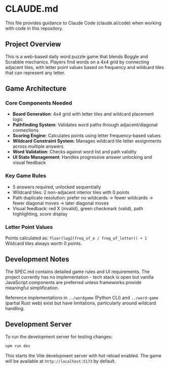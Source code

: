 # CLAUDE.md

This file provides guidance to Claude Code (claude.ai/code) when working with code in this repository.

## Project Overview

This is a web-based daily word puzzle game that blends Boggle and Scrabble mechanics. Players find words on a 4x4 grid by connecting adjacent tiles, with letter point values based on frequency and wildcard tiles that can represent any letter.

## Game Architecture

### Core Components Needed
- **Board Generation**: 4x4 grid with letter tiles and wildcard placement logic
- **Pathfinding System**: Validates word paths through adjacent/diagonal connections
- **Scoring Engine**: Calculates points using letter frequency-based values
- **Wildcard Constraint System**: Manages wildcard tile letter assignments across multiple answers
- **Word Validation**: Checks against word list and path validity
- **UI State Management**: Handles progressive answer unlocking and visual feedback

### Key Game Rules
- 5 answers required, unlocked sequentially
- Wildcard tiles: 2 non-adjacent interior tiles with 0 points
- Path duplicate resolution: prefer no wildcards → fewer wildcards → fewer diagonal moves → later diagonal moves
- Visual feedback: red X (invalid), green checkmark (valid), path highlighting, score display

### Letter Point Values
Points calculated as: `floor(log2(freq_of_e / freq_of_letter)) + 1`
Wildcard tiles always worth 0 points.

## Development Notes

The SPEC.md contains detailed game rules and UI requirements. The project currently has no implementation - tech stack is open but vanilla JavaScript components are preferred unless frameworks provide meaningful simplification.

Reference implementations in `../wordgame` (Python CLI) and `../word-game` (partial Rust web) exist but have limitations, particularly around wildcard handling.

## Development Server

To run the development server for testing changes:

```bash
npm run dev
```

This starts the Vite development server with hot reload enabled. The game will be available at `http://localhost:5173` by default.